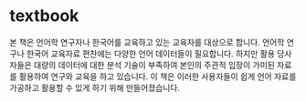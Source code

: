 # textbook

본 책은 언어학 연구자나 한국어를 교육하고 있는 교육자를 대상으로 합니다.
언어학 연구나 한국어 교육자료 편찬에는 다양한 언어 데이터들이 필요합니다. 하지만 활용 당사자들은 대량의 데이터에 대한 분석 기술이 부족하여 본인의 주관적 입장이 가미된 자료를 활용하여 연구와 교육을 하고 있습니다.
이 책은 이러한 사용자들이 쉽게 언어 자료를 가공하고 활용할 수 있게 하기 위해 만들어졌습니다.

# 
